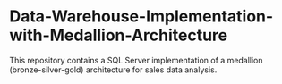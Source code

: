 # Data-Warehouse-Implementation-with-Medallion-Architecture
This repository contains a SQL Server implementation of a medallion (bronze-silver-gold) architecture for sales data analysis.
